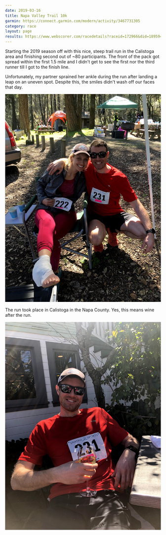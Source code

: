 ```yaml
---
date: 2019-03-16
title: Napa Valley Trail 10k
garmin: https://connect.garmin.com/modern/activity/3467731305
category: race
layout: page
results: https://www.webscorer.com/racedetails?raceid=172966&did=189594
---
```


Starting the 2019 season off with this nice, steep trail run in the Calistoga area and finishing second out of ~80 participants. The front of the pack got spread within the first 1.5 mile and I didn't get to see the first nor the third runner till I got to the finish line.

Unfortunately, my partner sprained her ankle during the run after landing a leap on an uneven spot. Despite this, the smiles didn't wash off our faces that day.

![](injury.jpg)

The run took place in Calistoga in the Napa County. Yes, this means wine after the run.

![](wine.jpg)